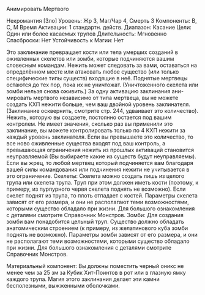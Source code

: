 
Анимировать Мертвого

Некромантия [Зло]
Уровень: Жр 3, Маг/Чар 4, Смерть 3
Компоненты: В, С, М
Время Активации: 1 стандартн. действ.
Диапазон: Касание
Цели: Один или более касаемых трупов
Длительность: Мгновенно
Спасброски: Нет
Устойчивость к Магии: Нет

Это заклинание превращает кости или
тела умерших созданий в оживленных
скелетов или зомби, которые подчиняются вашим словесным командам.
Нежить может следовать за вами,
оставаться на определённом месте или
атаковать любое существо (или только
специфические типы существ) входящие в неё. Поднятые мертвецы остаются до тех пор, пока их не уничтожат.
(Уничтоженного скелета или зомби
нельзя снова оживить.)
За одну активацию заклинания ани-
мировать мертвого независимо от
типа мертвеца, вы не можете создать
КХП нежити больше, чем ваш двойной уровень заклинателя. (Заклинание
осквернить, смотрите стр. 244, удваивает это количество).
Нежить, которую вы создаете, постоянно остается под вашим контролем. Не имеет значения, сколько раз вы
применили это заклинание, вы можете
контролировать только по 4 КХП нежити за каждый уровень заклинателя.
Если вы превышаете это количество,
то все ново оживленные существа входят под ваш контроль, а превышающая
ограничения нежить из прошлых активаций становится неуправляемой (Вы
выбираете какие из существ будут неуправляемы). Если вы жрец, то любой
мертвец который подчиняется вам благодаря вашей силы командования или
подчинения нежити не учитывается в
это ограничение.
Скелеты: Скелета можно создать
лишь из целого трупа или скелета трупа. Труп при этом должен иметь кости
(поэтому, к примеру, из пурпурного
червя скелета поднять не возможно).
Если скелет поднят из трупа, то плоть
отпадает с костей. Параметры скелета
зависят от его размера, и они не располагают теми возможностями, которыми существо обладало при жизни.
Для большого ознакомления с деталями смотрите Справочник Монстров.
Зомби: Для создания зомби вам понадобится цельный труп. Существо
должно обладать анатомическим строением (к примеру, из желатинового
куба зомби поднять не возможно). Параметры зомби зависят от его размера,
и они не располагают теми возможностями, которыми существо обладало
при жизни. Для большого ознакомления с деталями смотрите Справочник
Монстров.

Материальный компонент: Вы
должны поместить черный оникс не
менее чем за 25 зм за Кубик Хит-Поинтов в рот или в глазную ямку каждого
трупа. Магия этого заклинания делает
эти камни бесполезными, выжженными оболочками.